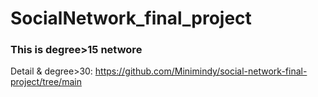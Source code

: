 # SocialNetwork_final_project
### This is degree>15 networe
Detail & degree>30:
https://github.com/Minimindy/social-network-final-project/tree/main
